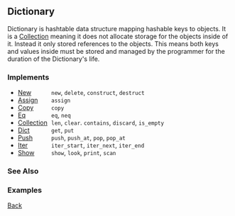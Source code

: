 Dictionary
----------

Dictionary is hashtable data structure mapping hashable keys to objects. It is a [Collection](/documentation/collection) meaning it does not allocate storage for the objects inside of it. Instead it only stored references to the objects. This means both keys and values inside must be stored and managed by the programmer for the duration of the Dictionary's life.

### Implements

* <span style="width:75px; float:left;">[New](reference/new)</span> `new`, `delete`, `construct`, `destruct`
* <span style="width:75px; float:left;">[Assign](reference/assign)</span> `assign`
* <span style="width:75px; float:left;">[Copy](reference/copy)</span> `copy`
* <span style="width:75px; float:left;">[Eq](reference/eq)</span> `eq`, `neq`
* <span style="width:75px; float:left;">[Collection](reference/collection)</span> `len`, `clear`. `contains`, `discard`, `is_empty`
* <span style="width:75px; float:left;">[Dict](reference/dict)</span> `get`, `put`
* <span style="width:75px; float:left;">[Push](reference/push)</span> `push`, `push_at`, `pop`, `pop_at`
* <span style="width:75px; float:left;">[Iter](reference/iter)</span> `iter_start`, `iter_next`, `iter_end`
* <span style="width:75px; float:left;">[Show](reference/show)</span> `show`, `look`, `print`, `scan`


### See Also

### Examples


[Back](/documentation)